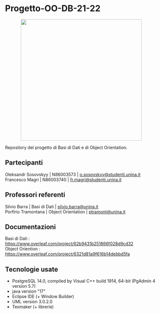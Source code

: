 # Progetto-OO-DB-21-22

<p align="center">
  <img width="400" height="400" src="https://th.bing.com/th/id/R.210fa1dda1124896f3fbe28eb81de9c4?rik=9u0UZY27zIgN4A&riu=http%3a%2f%2fareacomunicazione.policlinico.unina.it%2fwp-content%2fuploads%2f2014%2f02%2flogo-federico-II-blu.png&ehk=9M0Ci770QB53aufNk2BdPQ%2fOSomlMt8rfsIWYa6a1UA%3d&risl=&pid=ImgRaw&r=0">
</p>


Repository del progetto di Basi di Dati e di Object Orientation. 

## Partecipanti
Oleksandr Sosovskyy | N86003573 | o.sosovskyy@studenti.unina.it  
Francesco Magri | N86003740 | fr.magri@studenti.unina.it

## Professori referenti
Silvio Barra | Basi di Dati | silvio.barra@unina.it   
Porfirio Tramontana | Object Orientation | ptramont@unina.it

## Documentazioni
Basi di Dati     : https://www.overleaf.com/project/62b9431b251866f028d9cd32  
Object Oriention : https://www.overleaf.com/project/6321d81a9f616b14debbd5fa

## Tecnologie usate
* PostgreSQL 14.0, compiled by Visual C++ build 1914, 64-bit (PgAdmin 4 version 5.7)
* java version "17"
* Eclipse IDE (+ Window Builder)
* UML version 3.0.2.0
* Texmaker (+ librerie)
